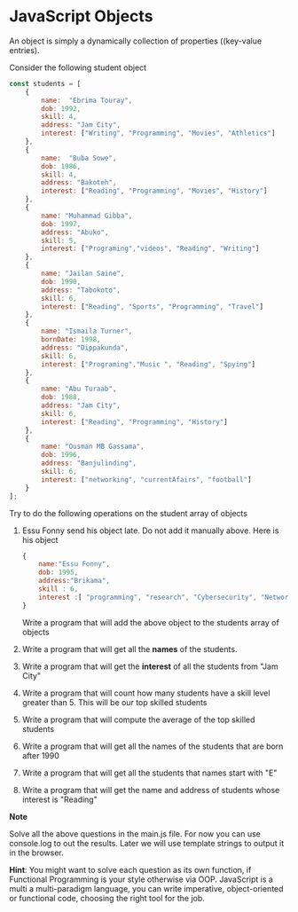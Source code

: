 # JavaScript Objects

An object is simply a dynamically collection of properties ((key-value entries).

Consider the following student object

```js
const students = [
    {
        name:  "Ebrima Touray",
        dob: 1992,
        skill: 4,
        address: "Jam City",
        interest: ["Writing", "Programming", "Movies", "Athletics"]
    },
    {
        name:  "Buba Sowe",
        dob: 1986,
        skill: 4,
        address: "Bakoteh",
        interest: ["Reading", "Programming", "Movies", "History"]
    },
    {
        name: "Muhammad Gibba",
        dob: 1997,
        address: "Abuko",
        skill: 5,
        interest: ["Programing","videos", "Reading", "Writing"]
    },
    {
        name: "Jailan Saine",
        dob: 1990,
        address: "Tabokoto",
        skill: 6,
        interest: ["Reading", "Sports", "Programming", "Travel"]
    },
    {
        name: "Ismaila Turner",
        bornDate: 1998,
        address: "Dippakunda",
        skill: 6,
        interest: ["Programing","Music ", "Reading", "Spying"]
    },
    {
        name: "Abu Turaab",
        dob: 1988,
        address: "Jam City",
        skill: 6,
        interest: ["Reading", "Programming", "History"]
    },
    {
        name: "Ousman MB Gassama",
        dob: 1996,
        address: "Banjulinding",
        skill: 6, 
        interest: ["networking", "currentAfairs", "football"]
    }    
];
```



Try to do the following operations on the student array of objects

1. Essu Fonny send his object late. Do not add it manually above. Here is his object

   ```js
   {
       name:"Essu Fonny",
       dob: 1995,
       address:"Brikama", 
       skill : 6,
       interest :[ "programming", "research", "Cybersecurity", "Networking", "computer repair", "social Engineer", "workout", "riding"]  
   }
   ```

   Write a program that will add the above object to the students array of objects

2. Write a program that will get all the **names** of the students.

3. Write a program that will get the **interest** of all the students from "Jam City"

4. Write a program that will count how many students have a skill level greater than 5. This will be our top skilled students 

5. Write a program that will compute the average of the top skilled students

6. Write a program that will get all the names of the students that are born after 1990

7. Write a program that will get all the students that names start with "E"

8. Write a program that will get the name and address of students whose interest is "Reading"

**Note**

Solve all the above questions in the main.js file. For now you can use console.log to out the results. Later we will use template strings to output it in the browser.

**Hint**: You might want to solve each question as its own function, if Functional Programming is your style otherwise via OOP. JavaScript is a multi a multi-paradigm language, you can write imperative, object-oriented or functional code, choosing the right tool for the job.